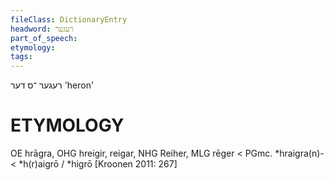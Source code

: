 ```yaml
---
fileClass: DictionaryEntry
headword: רעגער
part_of_speech: 
etymology: 
tags: 
---
```

רעגער
־ס
דער
'heron'

ETYMOLOGY
===========
OE hrāgra, OHG hreigir, reigar, NHG Reiher, MLG rēger < PGmc. *hraigra(n)- < *h(r)aigrō / *higrō
[Kroonen 2011: 267]
